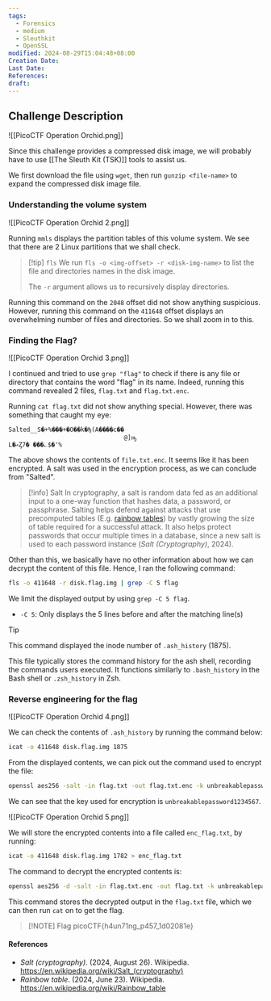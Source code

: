 ```yaml
---
tags:
  - Forensics
  - medium
  - Sleuthkit
  - OpenSSL
modified: 2024-08-29T15:04:48+08:00
Creation Date: 
Last Date: 
References: 
draft: 
---
```

## Challenge Description 
![[PicoCTF Operation Orchid.png]]

Since this challenge provides a compressed disk image, we will probably have to use [[The Sleuth Kit (TSK)]] tools to assist us. 

We first download the file using `wget`, then run `gunzip <file-name>` to expand the compressed disk image file.
### Understanding the volume system
![[PicoCTF Operation Orchid 2.png]]

Running `mmls` displays the partition tables of this volume system. We see that there are 2 Linux partitions that we shall check. 

>[!tip] `fls` 
>We run `fls -o <img-offset> -r <disk-img-name>` to list the file and directories names in the disk image. 
>
>The `-r` argument allows us to recursively display directories.

Running this command on the `2048` offset did not show anything suspicious. However, running this command on the `411648` offset displays an overwhelming number of files and directories. So we shall zoom in to this. 

### Finding the Flag?
![[PicoCTF Operation Orchid 3.png]]

I continued and tried to use `grep "flag"` to check if there is any file or directory that contains the word "flag" in its name. Indeed, running this command revealed 2 files, `flag.txt` and `flag.txt.enc`.

Running `cat flag.txt` did not show anything special. However, there was something that caught my eye:

```
Salted__S�+%���+�O��k�ђ(A����c��
                                @]ԣ
L�ޢȤ7� ���؎$�'%
```

The above shows the contents of `file.txt.enc`. It seems like it has been encrypted. A salt was used in the encryption process, as we can conclude from  "Salted". 

>[!info] Salt
>In cryptography, a salt is random data fed as an additional input to a one-way function that hashes data, a password, or passphrase. Salting helps defend against attacks that use precomputed tables (E.g. [rainbow tables](https://en.wikipedia.org/wiki/Rainbow_table)) by vastly growing the size of table required for a successful attack. It also helps protect passwords that occur multiple times in a database, since a new salt is used to each password instance (_Salt (Cryptography)_, 2024). 

Other than this, we basically have no other information about how we can decrypt the content of this file. Hence, I ran the following command:

```bash
fls -o 411648 -r disk.flag.img | grep -C 5 flag
```

We limit the displayed output by using `grep -C 5 flag`. 
- `-C 5`: Only displays the 5 lines before and after the matching line(s) 

>[!tip]
>This command displayed the inode number of `.ash_history` (1875). 
>
>This file typically stores the command history for the ash shell, recording the commands users executed. It functions similarly to `.bash_history` in the Bash shell or `.zsh_history` in Zsh.
### Reverse engineering for the flag
![[PicoCTF Operation Orchid 4.png]]

We can check the contents of `.ash_history` by running the command below:
```bash
icat -o 411648 disk.flag.img 1875
```
From the displayed contents, we can pick out the command used to encrypt the file:
```bash
openssl aes256 -salt -in flag.txt -out flag.txt.enc -k unbreakablepassword1234567
```
We can see that the key used for encryption is `unbreakablepassword1234567`. 

![[PicoCTF Operation Orchid 5.png]]

We will store the encrypted contents into a file called `enc_flag.txt`, by running:
```bash
icat -o 411648 disk.flag.img 1782 > enc_flag.txt
```
The command to decrypt the encrypted contents is:
```bash
openssl aes256 -d -salt -in flag.txt.enc -out flag.txt -k unbreakablepassword1234567
```
This command stores the decrypted output in the `flag.txt` file, which we can then run `cat` on to get the flag. 

> [!NOTE] Flag
>picoCTF{h4un71ng_p457_1d02081e}
#### References
- _Salt (cryptography)_. (2024, August 26). Wikipedia. https://en.wikipedia.org/wiki/Salt_(cryptography)
- _Rainbow table_. (2024, June 23). Wikipedia. https://en.wikipedia.org/wiki/Rainbow_table